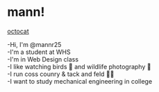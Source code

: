 # mann!
[octocat](https://github.com/user-attachments/assets/ed6282b2-3020-4adf-9e04-3c77b816d04c)

-Hi, I'm @mannr25\
-I'm a student at WHS\
-I'm in Web Design class\
-I like watching birds 🦆 and wildlife photography 📸\
-I run coss counry & tack and feld 🏃‍♂️\
-I want to study mechanical engineering in college

